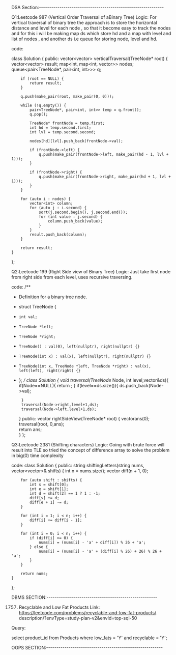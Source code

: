 DSA Section:-------------------------------------------------------------

Q1:Leetcode 987 (Vertical Order Traversal of aBinary Tree)
Logic:
For vertical traversal of binary tree the  approach is to store the horizontal distance and level for each node , so that it become easy to track the nodes and for this i will be making  map ds which store hd and a
map with level and list of nodes , and another ds i.e queue for storing node, level and hd.

code:

class Solution {
public:
    vector<vector<int>> verticalTraversal(TreeNode* root) {
        vector<vector<int>> result;
        map<int, map<int, vector<int>>> nodes;
        queue<pair<TreeNode*, pair<int, int>>> q;
        
        if (root == NULL) {
            return result;
        }
        
        q.push(make_pair(root, make_pair(0, 0)));
        
        while (!q.empty()) {
            pair<TreeNode*, pair<int, int>> temp = q.front();
            q.pop();
            
            TreeNode* frontNode = temp.first;
            int hd = temp.second.first;
            int lvl = temp.second.second;
            
            nodes[hd][lvl].push_back(frontNode->val);
            
            if (frontNode->left) {
                q.push(make_pair(frontNode->left, make_pair(hd - 1, lvl + 1)));
            }
            
            if (frontNode->right) {
                q.push(make_pair(frontNode->right, make_pair(hd + 1, lvl + 1)));
            }
        }
        
        for (auto i : nodes) {
            vector<int> column;
            for (auto j : i.second) {
                sort(j.second.begin(), j.second.end());
                for (int value : j.second) {
                    column.push_back(value);
                }
            }
            result.push_back(column);
        }
        
        return result;
    }
};


Q2:Leetcode 199 (Right Side view of Binary Tree)
Logic:
Just take first node from right side from each level, uses recursive traversing.

code:
/**
 * Definition for a binary tree node.
 * struct TreeNode {
 *     int val;
 *     TreeNode *left;
 *     TreeNode *right;
 *     TreeNode() : val(0), left(nullptr), right(nullptr) {}
 *     TreeNode(int x) : val(x), left(nullptr), right(nullptr) {}
 *     TreeNode(int x, TreeNode *left, TreeNode *right) : val(x), left(left), right(right) {}
 * };
 */
class Solution {
    void traversal(TreeNode* Node, int level,vector<int>&ds){
        if(Node==NULL){
            return ;
        }
        if(level==ds.size()){
            ds.push_back(Node->val);

        }
        traversal(Node->right,level+1,ds);
        traversal(Node->left,level+1,ds);

    }
public:
    vector<int> rightSideView(TreeNode* root) {
        vector<int>ans(0);
         traversal(root, 0,ans);  
         return ans;     
    }
};

Q3:Leetcode 2381 (Shifting characters)
Logic:
Going with brute force will result into TLE so tried the concept of difference array to solve the problem in big(0) time complexity

code:
class Solution {
public:
    string shiftingLetters(string nums, vector<vector<int>>& shifts) {
        int n = nums.size();
        vector<int> diff(n + 1, 0);

        for (auto shift : shifts) {
            int s = shift[0];
            int e = shift[1];
            int d = shift[2] == 1 ? 1 : -1;
            diff[s] += d;
            diff[e + 1] -= d;
        }

        for (int i = 1; i < n; i++) {
            diff[i] += diff[i - 1];
        }

        for (int i = 0; i < n; i++) {
            if (diff[i] >= 0) {
                nums[i] = (nums[i] - 'a' + diff[i]) % 26 + 'a';
            } else {
                nums[i] = (nums[i] - 'a' + (diff[i] % 26) + 26) % 26 + 'a';
            }
        }

        return nums;
    }
};

DBMS SECTION:------------------------------------------------------

1757. Recyclable and Low Fat Products
Link: https://leetcode.com/problems/recyclable-and-low-fat-products/  description/?envType=study-plan-v2&envId=top-sql-50

Query:

select product_id from Products where low_fats = 'Y' and recyclable = 'Y';

OOPS SECTION:---------------------------------------------------------